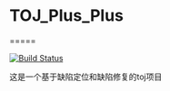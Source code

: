# TOJ_Plus_Plus
=====

[![Build Status](https://travis-ci.org/ncfxy/TOJ_Plus_Plus.svg?branch=master)](https://travis-ci.org/ncfxy/TOJ_Plus_Plus)

这是一个基于缺陷定位和缺陷修复的toj项目
